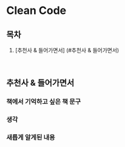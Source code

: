 
# Clean Code 

## 목차
1. [추천사 & 들어가면서] (#추천사 & 들어가면서)

<br/>


## 추천사 & 들어가면서
### 책에서 기억하고 싶은 책 문구
### 생각
### 새롭게 알게된 내용


<br/>

